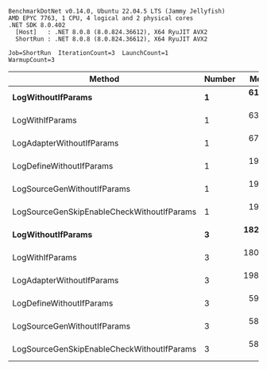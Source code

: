 ```

BenchmarkDotNet v0.14.0, Ubuntu 22.04.5 LTS (Jammy Jellyfish)
AMD EPYC 7763, 1 CPU, 4 logical and 2 physical cores
.NET SDK 8.0.402
  [Host]   : .NET 8.0.8 (8.0.824.36612), X64 RyuJIT AVX2
  ShortRun : .NET 8.0.8 (8.0.824.36612), X64 RyuJIT AVX2

Job=ShortRun  IterationCount=3  LaunchCount=1  
WarmupCount=3  

```
| Method                                     | Number | Mean      | Error     | StdDev   | Min       | Max       | Gen0   | Allocated |
|------------------------------------------- |------- |----------:|----------:|---------:|----------:|----------:|-------:|----------:|
| **LogWithoutIfParams**                         | **1**      |  **61.01 ns** |  **3.222 ns** | **0.177 ns** |  **60.91 ns** |  **61.22 ns** | **0.0010** |      **88 B** |
| LogWithIfParams                            | 1      |  63.22 ns |  1.276 ns | 0.070 ns |  63.15 ns |  63.29 ns | 0.0010 |      88 B |
| LogAdapterWithoutIfParams                  | 1      |  67.24 ns | 33.797 ns | 1.853 ns |  66.12 ns |  69.38 ns | 0.0010 |      88 B |
| LogDefineWithoutIfParams                   | 1      |  19.89 ns |  0.205 ns | 0.011 ns |  19.88 ns |  19.90 ns |      - |         - |
| LogSourceGenWithoutIfParams                | 1      |  19.91 ns |  0.169 ns | 0.009 ns |  19.91 ns |  19.93 ns |      - |         - |
| LogSourceGenSkipEnableCheckWithoutIfParams | 1      |  19.23 ns |  0.024 ns | 0.001 ns |  19.22 ns |  19.23 ns |      - |         - |
| **LogWithoutIfParams**                         | **3**      | **182.73 ns** | **11.692 ns** | **0.641 ns** | **182.02 ns** | **183.28 ns** | **0.0031** |     **264 B** |
| LogWithIfParams                            | 3      | 180.27 ns |  2.813 ns | 0.154 ns | 180.15 ns | 180.45 ns | 0.0031 |     264 B |
| LogAdapterWithoutIfParams                  | 3      | 198.06 ns |  6.617 ns | 0.363 ns | 197.76 ns | 198.46 ns | 0.0031 |     264 B |
| LogDefineWithoutIfParams                   | 3      |  59.26 ns |  0.684 ns | 0.037 ns |  59.23 ns |  59.30 ns |      - |         - |
| LogSourceGenWithoutIfParams                | 3      |  58.51 ns |  0.248 ns | 0.014 ns |  58.50 ns |  58.53 ns |      - |         - |
| LogSourceGenSkipEnableCheckWithoutIfParams | 3      |  58.77 ns | 26.712 ns | 1.464 ns |  57.54 ns |  60.39 ns |      - |         - |
